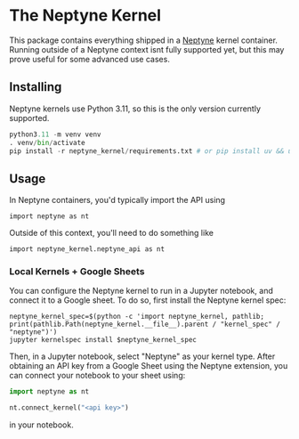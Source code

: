 # The Neptyne Kernel

This package contains everything shipped in a [Neptyne](https://neptyne.com) kernel container. Running outside of a Neptyne context isnt fully supported yet, but this may prove useful for some advanced use cases.

## Installing

Neptyne kernels use Python 3.11, so this is the only version currently supported.

```python
python3.11 -m venv venv
. venv/bin/activate
pip install -r neptyne_kernel/requirements.txt # or pip install uv && uv pip install -r neptyne_kernel/requirements.txt
```

## Usage

In Neptyne containers, you'd typically import the API using

```
import neptyne as nt
```

Outside of this context, you'll need to do something like

```
import neptyne_kernel.neptyne_api as nt
```

### Local Kernels + Google Sheets

You can configure the Neptyne kernel to run in a Jupyter notebook, and connect it to a Google sheet. To do so, first install the Neptyne kernel spec:

```shell
neptyne_kernel_spec=$(python -c 'import neptyne_kernel, pathlib; print(pathlib.Path(neptyne_kernel.__file__).parent / "kernel_spec" / "neptyne")')
jupyter kernelspec install $neptyne_kernel_spec
```

Then, in a Jupyter notebook, select "Neptyne" as your kernel type. After obtaining an API key from a Google Sheet using the Neptyne extension, you can connect your notebook to your sheet using:

```python
import neptyne as nt

nt.connect_kernel("<api key>")
```

in your notebook.
